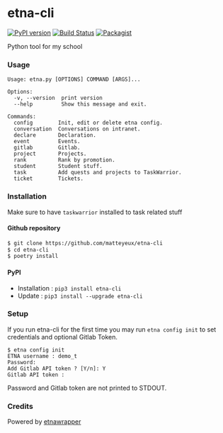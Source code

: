# etna-cli
[![PyPI version](https://badge.fury.io/py/etna-cli.svg)](https://badge.fury.io/py/etna-cli)
[![Build Status](http://drone.matteyeux.com:8080/api/badges/matteyeux/etna-cli/status.svg)](http://drone.matteyeux.com:8080/matteyeux/etna-cli)
[![Packagist](https://img.shields.io/badge/Docs-etna-blue)](http://collab-mha.nexen.net/etna-cli) 

Python tool for my school

### Usage

```
Usage: etna.py [OPTIONS] COMMAND [ARGS]...

Options:
  -v, --version  print version
  --help         Show this message and exit.

Commands:
  config        Init, edit or delete etna config.
  conversation  Conversations on intranet.
  declare       Declaration.
  event         Events.
  gitlab        Gitlab.
  project       Projects.
  rank          Rank by promotion.
  student       Student stuff.
  task          Add quests and projects to TaskWarrior.
  ticket        Tickets.
```


### Installation

Make sure to have `taskwarrior` installed to task related stuff

#### Github repository
```bash
$ git clone https://github.com/matteyeux/etna-cli
$ cd etna-cli
$ poetry install
```

#### PyPI
- Installation : `pip3 install etna-cli`
- Update : `pip3 install --upgrade etna-cli`

### Setup

If you run etna-cli for the first time you may run `etna config init` to set credentials and optional Gitlab Token.
```
$ etna config init
ETNA username : demo_t
Password:
Add Gitlab API token ? [Y/n]: Y
Gitlab API token :
```

Password and Gitlab token are not printed to STDOUT.


### Credits
Powered by [etnawrapper](https://github.com/tbobm/etnawrapper)


